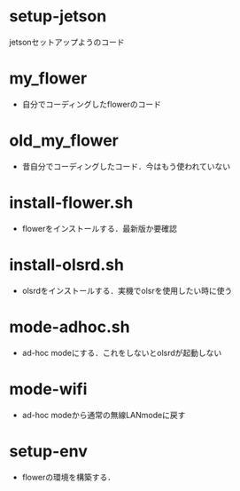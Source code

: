 # setup-jetson
jetsonセットアップようのコード

# my_flower
* 自分でコーディングしたflowerのコード

# old_my_flower
* 昔自分でコーディングしたコード．今はもう使われていない

# install-flower.sh
* flowerをインストールする．最新版か要確認

# install-olsrd.sh
* olsrdをインストールする．実機でolsrを使用したい時に使う

# mode-adhoc.sh
* ad-hoc modeにする．これをしないとolsrdが起動しない

# mode-wifi
* ad-hoc modeから通常の無線LANmodeに戻す

# setup-env
* flowerの環境を構築する．
